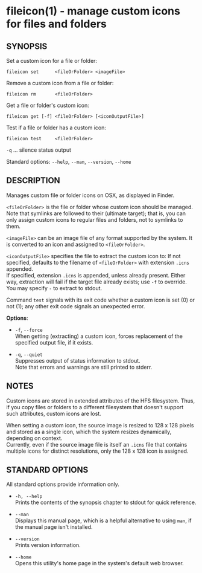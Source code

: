 # fileicon(1) - manage custom icons for files and folders

## SYNOPSIS
 Set a custom icon for a file or folder:

    fileicon set      <fileOrFolder> <imageFile>

 Remove a custom icon from a file or folder:

    fileicon rm       <fileOrFolder>

 Get a file or folder's custom icon:

    fileicon get [-f] <fileOrFolder> [<iconOutputFile>]

 Test if a file or folder has a custom icon:

    fileicon test     <fileOrFolder>

 `-q` ...  silence status output

 Standard options: `--help`, `--man`, `--version`, `--home`

## DESCRIPTION
  Manages custom file or folder icons on OSX, as displayed in Finder.

  `<fileOrFolder>` is the file or folder whose custom icon should be managed.  
  Note that symlinks are followed to their (ultimate target); that is, you
  can only assign custom icons to regular files and folders, not to symlinks
  to them.

  `<imageFile>` can be an image file of any format supported by the system.
  It is converted to an icon and assigned to `<fileOrFolder>`.

  `<iconOutputFile>` specifies the file to extract the custom icon to:
  If not specified, defaults to the filename of `<fileOrFolder>` with extension
  `.icns` appended.  
  If specified, extension `.icns` is appended, unless already present.
  Either way, extraction will fail if the target file already exists; use
  `-f` to override.
  You may specify `-` to extract to stdout.

  Command `test` signals with its exit code whether a custom icon is set (0)
  or not (1); any other exit code signals an unexpected error.

  **Options**:

  * `-f`, `--force`  
    When getting (extracting) a custom icon, forces replacement of the
    specified output file, if it exists.

  * `-q`, `--quiet`  
    Suppresses output of status information to stdout.  
    Note that errors and warnings are still printed to stderr.

## NOTES
  Custom icons are stored in extended attributes of the HFS filesystem.
  Thus, if you copy files or folders to a different filesystem that doesn't
  support such attributes, custom icons are lost.

  When setting a custom icon, the source image is resized to 128 x 128 pixels
  and stored as a single icon, which the system resizes dynamically, depending
  on context.  
  Currently, even if the source image file is itself an `.icns` file that
  contains multiple icons for distinct resolutions, only the 128 x 128 icon
  is assigned.

## STANDARD OPTIONS

  All standard options provide information only.

  * `-h, --help`  
    Prints the contents of the synopsis chapter to stdout for quick reference.

  * `--man`  
    Displays this manual page, which is a helpful alternative to using `man`, 
    if the manual page isn't installed.

  * `--version`  
    Prints version information.
    
  * `--home`  
    Opens this utility's home page in the system's default web browser.

